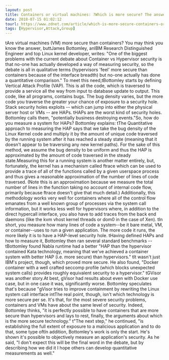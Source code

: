 ```yaml
---
layout: post
title: Containers or virtual machines: ?Which is more secure? The answer will surprise you
date: 2018-07-15 01:02:12
tourl: https://www.zdnet.com/article/which-is-more-secure-containers-or-virtual-machines-the-answer-will-surprise-you/
tags: [Hypervisor,Attack,Group]
---
```

 tAre virtual machines (VM) more secure than containers? You may think you know the answer, buttJames Bottomley, anIBM Research Distinguished Engineer and top Linux kernel developer, writes: "One of the biggest problems with the current debate about Container vs Hypervisor security is that no-one has actually developed a way of measuring security, so the debate is all in qualitative terms (hypervisors 'feel' more secure than containers because of the interface breadth) but no-one actually has done a quantitative comparison." To meet this need,tBottomley starts by defining Vertical Attack Profile (VAP). This is all the code, which is traversed to provide a service all the way from input to database update to output. This code, like all programs, contains bugs. The bug density varies, but the more code you traverse the greater your chance of exposure to a security hole. Stack security holes exploits -- which can jump into either the physical server host or VMs -- are HAPs. tHAPs are the worst kind of security holes. Bottomley calls them, "potentially business destroying events."So, how do you measure a system for HAPs? Bottomley explains: tThe Quantitative approach to measuring the HAP says that we take the bug density of the Linux Kernel code and multiply it by the amount of unique code traversed by the running system after it has reached a steady state (meaning that it doesn't appear to be traversing any new kernel paths). For the sake of this method, we assume the bug density to be uniform and thus the HAP is approximated by the amount of code traversed in the steady state.Measuring this for a running system is another matter entirely, but, fortunately, the kernel has a mechanism called ftrace which can be used to provide a trace of all of the functions called by a given userspace process and thus gives a reasonable approximation of the number of lines of code traversed. (Note this is an approximation because we measure the total number of lines in the function taking no account of internal code flow, primarily because ftrace doesn't give that much detail.) Additionally, this methodology works very well for containers where all of the control flow emanates from a well known group of processes via the system call information, but it works less well for hypervisors where, in addition to the direct hypercall interface, you also have to add traces from the back end daemons (like the kvm vhost kernel threads or dom0 in the case of Xen). tIn short, you measure how many lines of code a system--be it bare metal, VM, or container--uses to run a given application. The more code it runs, the more likely it is to have a HAP-level security hole. tHaving defined HAPs and how to measure it, Bottomley then ran several standard benchmarks --tBottomley found Nabla runtime had a better "HAP than the hypervisor contained Kata technology, meaning that we've achieved a container system with better HAP (i.e. more secure) than hypervisors." tIt wasn't just IBM's project, though, which proved more secure. He also found, "Docker container with a well crafted seccomp profile (which blocks unexpected system calls) provides roughly equivalent security to a hypervisor." tGVisor was another story.At best, gVisor had results about even with Docker use case, but in one case it was, significantly worse. Bottomley speculates that's because "gVisor tries to improve containment by rewriting the Linux system call interface intThe real point, though, isn't which technology is more secure per se. It's that, for the most severe security problems, containers and VMs have about the same level of security. Indeed, Bottomley thinks, "it is perfectly possible to have containers that are more secure than hypervisors and lays to rest, finally, the arguments about which is the more secure technology." t"The next step," he continued, "is establishing the full extent of exposure to a malicious application and to do that, some type oftIn addition, Bottomley's work is only the start. He's shown it's possible to objectively measure an application's security. As he said, "I don't expect this will be the final word in the debate, but by describing how we did it I hope others can develop quantitative measurements as well."